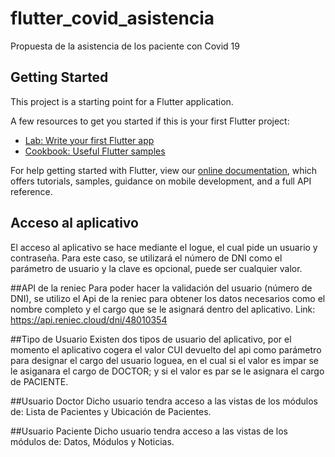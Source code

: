 # flutter_covid_asistencia

Propuesta de la asistencia de los paciente con Covid 19

## Getting Started

This project is a starting point for a Flutter application.

A few resources to get you started if this is your first Flutter project:

- [Lab: Write your first Flutter app](https://flutter.dev/docs/get-started/codelab)
- [Cookbook: Useful Flutter samples](https://flutter.dev/docs/cookbook)

For help getting started with Flutter, view our
[online documentation](https://flutter.dev/docs), which offers tutorials,
samples, guidance on mobile development, and a full API reference.

## Acceso al aplicativo
El acceso al aplicativo se hace mediante el logue, el cual pide un usuario y contraseña.
Para este caso, se utilizará el número de DNI como el parámetro de usuario y la clave es opcional, puede ser cualquier valor.

##API de la reniec
Para poder hacer la validación del usuario (número de DNI), se utilizo el Api de la reniec para obtener los datos necesarios como el nombre completo y el cargo que se le asignará dentro del aplicativo.
Link: https://api.reniec.cloud/dni/48010354

##Tipo de Usuario
Existen dos tipos de usuario del aplicativo, por el momento el aplicativo cogera el valor CUI devuelto del api como parámetro para designar el cargo del usuario loguea, en el cual si el valor es impar se le asiganara el cargo de DOCTOR; y si el valor es par se le asignara el cargo de PACIENTE.

##Usuario Doctor
Dicho usuario tendra acceso a las vistas de los módulos de: Lista de Pacientes y Ubicación de Pacientes.

##Usuario Paciente
Dicho usuario tendra acceso a las vistas de los módulos de: Datos, Módulos y Noticias.
